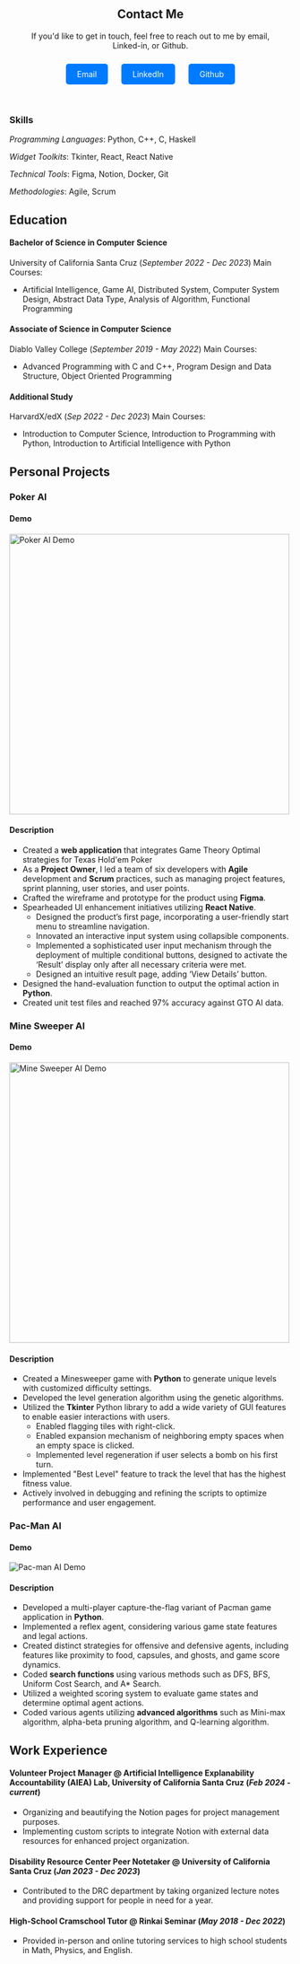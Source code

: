 <div class="contact-section">
    <h2>Contact Me</h2>
    <p>If you'd like to get in touch, feel free to reach out to me by email, Linked-in, or Github. </p>
    <a href="mailto:hayash.jun@gmail.com" class="contact-button">Email</a>
    <a href="https://www.linkedin.com/in/jun-hayashida-a34092244/" class="contact-button">LinkedIn</a>
    <a href="https://github.com/juhayash" class="contact-button">Github</a>
</div>

### Skills
*Programming Languages*: Python, C++, C, Haskell

*Widget Toolkits*: Tkinter, React, React Native

*Technical Tools*: Figma, Notion, Docker, Git

*Methodologies*: Agile, Scrum

## Education		        		
#### Bachelor of Science in Computer Science
University of California Santa Cruz (_September 2022 - Dec 2023_)
Main Courses:
- Artificial Intelligence, Game AI, Distributed System, Computer System Design, Abstract Data Type, Analysis of Algorithm, Functional Programming

#### Associate of Science in Computer Science
Diablo Valley College (_September 2019 - May 2022_)
Main Courses:
- Advanced Programming with C and C++, Program Design and Data Structure, Object Oriented Programming

#### Additional Study
HarvardX/edX (_Sep 2022 - Dec 2023_)
Main Courses:
- Introduction to Computer Science, Introduction to Programming with Python, Introduction to Artificial Intelligence with Python

## Personal Projects
### Poker AI
#### Demo
  <img src="assets/gif/demo1.gif" width="500" alt="Poker AI Demo">


#### Description
- Created a **web application** that integrates Game Theory Optimal strategies for Texas Hold'em Poker
- As a **Project Owner**, I led a team of six developers with **Agile** development and **Scrum** practices, such as managing project features, sprint planning, user stories, and user points.
- Crafted the wireframe and prototype for the product using **Figma**.
- Spearheaded  UI enhancement initiatives utilizing **React Native**.
  * Designed the product’s first page, incorporating a user-friendly start menu to streamline navigation.
  * Innovated an interactive input system using collapsible components.
  * Implemented a sophisticated user input mechanism through the deployment of multiple conditional buttons, designed to activate the ‘Result’ display only after all necessary criteria were met. 
  * Designed an intuitive result page, adding ‘View Details’ button. 
- Designed the hand-evaluation function to output the optimal action in **Python**.
- Created unit test files and reached 97% accuracy against GTO AI data.

### Mine Sweeper AI
#### Demo
  <img src="assets/gif/demo2.gif" width="500" alt="Mine Sweeper AI Demo">


#### Description
- Created a Minesweeper game with **Python** to generate unique levels with customized difficulty settings.
- Developed the level generation algorithm using the genetic algorithms.
- Utilized the **Tkinter** Python library to add a wide variety of GUI features to enable easier interactions with users.
  * Enabled flagging tiles with right-click.
  * Enabled expansion mechanism of neighboring empty spaces when an empty space is clicked. 
  * Implemented level regeneration if user selects a bomb on his first turn.
- Implemented "Best Level" feature to track the level that has the highest fitness value.
- Actively involved in debugging and refining the scripts to optimize performance and user engagement.

### Pac-Man AI
#### Demo
  <img src="assets/gif/demo3.gif" alt="Pac-man AI Demo">

#### Description
- Developed a multi-player capture-the-flag variant of Pacman game application in **Python**.
- Implemented a reflex agent, considering various game state features and legal actions.
- Created distinct strategies for offensive and defensive agents, including features like proximity to food, capsules, and ghosts, and game score dynamics.
- Coded **search functions** using various methods such as DFS, BFS, Uniform Cost Search, and A* Search.
- Utilized a weighted scoring system to evaluate game states and determine optimal agent actions.
- Coded various agents utilizing **advanced algorithms** such as Mini-max algorithm, alpha-beta pruning algorithm, and Q-learning algorithm.


## Work Experience
#### Volunteer Project Manager @ Artificial Intelligence Explanability Accountability (AIEA) Lab, University of California Santa Cruz (_Feb 2024 - current_)
- Organizing and beautifying the Notion pages for project management purposes.
- Implementing custom scripts to integrate Notion with external data resources for enhanced project organization.

#### Disability Resource Center Peer Notetaker @ University of California Santa Cruz (_Jan 2023 - Dec 2023_)
- Contributed to the DRC department by taking organized lecture notes and providing support for people in need for a year.

#### High-School Cramschool Tutor @ Rinkai Seminar (_May 2018 - Dec 2022_)
- Provided in-person and online tutoring services to high school students in Math, Physics, and English.

<style>
    .contact-section {
        text-align: center;
        padding: 20px;
    }

    .contact-button {
        text-decoration: none;
        color: white;
        background-color: #007bff;
        padding: 10px 20px;
        border-radius: 5px;
        margin: 10px;
        display: inline-block;
    }

    .contact-button:hover {
        background-color: #0056b3;
    }
</style>
